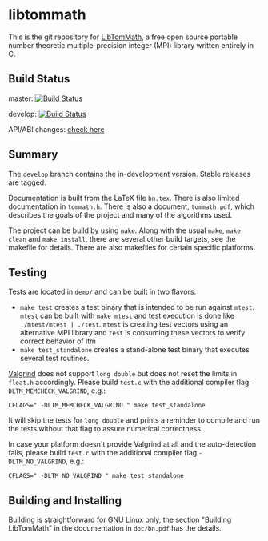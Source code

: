 # libtommath

This is the git repository for [LibTomMath](http://www.libtom.net/LibTomMath/), a free open source portable number theoretic multiple-precision integer (MPI) library written entirely in C.

## Build Status

master: [![Build Status](https://api.travis-ci.org/libtom/libtommath.png?branch=master)](https://travis-ci.org/libtom/libtommath)

develop: [![Build Status](https://api.travis-ci.org/libtom/libtommath.png?branch=develop)](https://travis-ci.org/libtom/libtommath)

API/ABI changes: [check here](https://abi-laboratory.pro/tracker/timeline/libtommath/)

## Summary

The `develop` branch contains the in-development version. Stable releases are tagged.

Documentation is built from the LaTeX file `bn.tex`. There is also limited documentation in `tommath.h`. There is also a document, `tommath.pdf`, which describes the goals of the project and many of the algorithms used.

The project can be build by using `make`. Along with the usual `make`, `make clean` and `make install`, there are several other build targets, see the makefile for details. There are also makefiles for certain specific platforms.

## Testing

Tests are located in `demo/` and can be built in two flavors.
* `make test` creates a test binary that is intended to be run against `mtest`. `mtest` can be built with `make mtest` and test execution is done like `./mtest/mtest | ./test`. `mtest` is creating test vectors using an alternative MPI library and `test` is consuming these vectors to verify correct behavior of ltm
* `make test_standalone` creates a stand-alone test binary that executes several test routines.

[Valgrind](http://valgrind.org/) does not support `long double` but does not reset the limits in `float.h` accordingly.
Please build `test.c` with the additional compiler flag `-DLTM_MEMCHECK_VALGRIND`, e.g.:

```
CFLAGS=" -DLTM_MEMCHECK_VALGRIND " make test_standalone
````

It will skip the tests for `long double` and prints a reminder to compile and run the tests without that flag to assure numerical correctness.

In case your platform doesn't provide Valgrind at all and the auto-detection fails, please build `test.c` with the additional compiler flag `-DLTM_NO_VALGRIND`, e.g.:

```
CFLAGS=" -DLTM_NO_VALGRIND " make test_standalone
````


## Building and Installing

Building is straightforward for GNU Linux only, the section "Building LibTomMath" in the documentation in `doc/bn.pdf` has the details.

